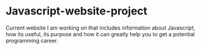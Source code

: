 # Javascript-website-project
Current website I am working on that includes information about Javascript, how its useful, its purpose and how it can greatly help you to get a potential programming career.
